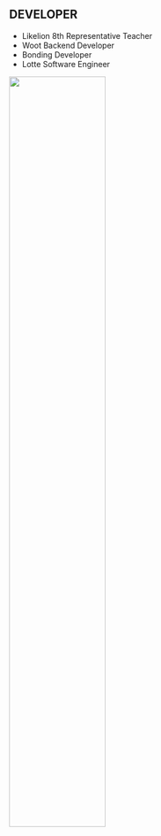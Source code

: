 ## DEVELOPER
- Likelion 8th Representative Teacher
- Woot Backend Developer
- Bonding Developer
- Lotte Software Engineer

<!--  GitHub Stat  -->
<img src="https://github-readme-stats.vercel.app/api?username=oereo&border=true&border_color=89e051&border_radius=9&cache_seconds=1800&theme=radical&show_icons=true&hide=stars&count_private=true" width=59%>




